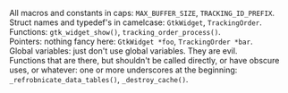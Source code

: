 All macros and constants in caps: `MAX_BUFFER_SIZE`, `TRACKING_ID_PREFIX`.  
Struct names and typedef's in camelcase: `GtkWidget`, `TrackingOrder`.  
Functions: `gtk_widget_show()`, `tracking_order_process()`.  
Pointers: nothing fancy here: `GtkWidget *foo`, `TrackingOrder *bar`.  
Global variables: just don't use global variables. They are evil.  
Functions that are there, but shouldn't be called directly, or have obscure uses, or whatever: one or more underscores at the beginning: `_refrobnicate_data_tables()`, `_destroy_cache()`.
